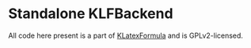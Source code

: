 # Standalone KLFBackend

All code here present is a part of [KLatexFormula](https://github.com/klatexformula/klatexformula) and is GPLv2-licensed.


